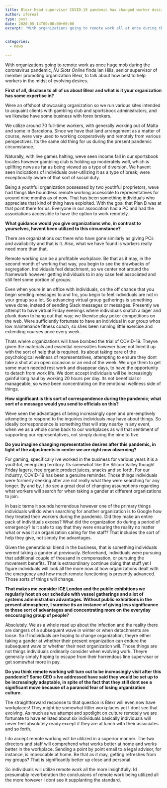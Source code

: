 ```yaml
---
title: Blexr head supervisor COVID-19 pandemic has changed worker desires in gaming
author: xforeal 
type: post
date: 2020-05-14T00:00:00+00:00
excerpt: 'With organizations going to remote work all at once during the coronavirus pandemic, NJ Slots Online finds Ian Hills, head supervisor of subsidiary showcasing organization Blexr, to talk about how best to help representatives in the midst of evolving expectations '


categories:
  - news

---
```

With organizations going to remote work as once huge mob during the coronavirus pandemic, _NJ Slots Online_ finds Ian Hills, senior supervisor of member promoting organization Blexr, to talk about how best to help workers in the midst of evolving desires. 

**First of all, disclose to all of us about Blexr and what is it your organization has some expertise in?** 

Were an offshoot showcasing organization so we run various sites intended to acquaint clients with gambling club and sportsbook administrators, and we likewise have some business with forex brokers. 

We utilize around 70 full-time workers, with generally working out of Malta and some in Barcelona. Since we have that land arrangement as a matter of course, were very used to working cooperatively and remotely from various perspectives. Its the same old thing for us during the present pandemic circumstance. 

Naturally, with live games halting, weve seen income fall in our sportsbook locales however gambling club is holding up moderately well, which is uplifting news as far as being viewed as a type of diversion. We havent seen indications of individuals over-utilizing it as a type of break; were exceptionally aware of that sort of social duty. 

Being a youthful organization possessed by two youthful proprietors, weve had things like boundless remote working accessible to representatives for around nine months as of now. That has been something individuals who appreciate that kind of thing have exploited. With the goal that Plan B was at that point there for us. Everyone in our association had a PC and had the associations accessible to have the option to work remotely. 

**What guidance would you give organizations who, in contrast to yourselves, havent been utilized to this circumstance?** 

There are organizations out there who have gone similarly as giving PCs and availability and that is it. Also, what we have found is workers really need more than that. 

Remote working can be a profitable workplace. Be that as it may, in the second month of working that way, you begin to see the drawbacks of segregation. Individuals feel detachment, so we center not around the framework however getting individuals to in any case feel associated and still feel some portion of groups. 

Even when youre in an office with individuals, on the off chance that you begin sending messages to and fro, you begin to feel individuals are not in your group so a lot. So advancing virtual group gatherings is something weve done, instead of sending Slack messages or messages. Presently we attempt to have virtual Friday evenings where individuals snatch a lager and plunk down to hang out that way; we likewise play poker competitions on the web. Were sufficiently fortunate to have an individual in our group whos low maintenance fitness coach, so shes been running little exercise and extending courses once every week. 

Thats where organizations will have bombed the trial of COVID-19. Theyve given the materials and essential necessities however have not lined it up with the sort of help that is required. Its about taking care of the psychological wellness of representatives, attempting to ensure they dont take a shot at an open occasion or an end of the week. We urge them to get some much needed rest work and disappear days, to have the opportunity to detach from work life. We dont accept individuals will be increasingly gainful long haul by working 20 hours per day. Its not beneficial or manageable, so weve been concentrating on the emotional wellness side of things. 

**How significant is this sort of correspondence during the pandemic; what sort of a message would you send to officials on this?** 

Weve seen the advantages of being increasingly open and pre-emptively attempting to respond to the inquiries individuals may have about things. So ideally correspondence is something that will stay nearby in any event, when we as a whole come back to our workplaces as will that sentiment of supporting our representatives, not simply during the nine to five. 

**Do you imagine changing representative desires after this pandemic, in light of the adjustments in center we are right now observing?** 

For gaming, specifically Ive worked in the business for various years it is a youthful, energizing territory. Its somewhat like the Silicon Valley thought Friday lagers, free organic product juices, snacks and so forth. For our industry, COVID-19 has been a genuine reminder. Those things individuals were formerly seeking after are not really what they were searching for any longer. By and by, I do see a great deal of changing assumptions regarding what workers will search for when taking a gander at different organizations to join. 

In basic terms it sounds horrendous however one of the primary things individuals will do when searching for another organization is to Google how they treated their workers during the pandemic. Did they make an entire pack of individuals excess? What did the organization do during a period of emergency? Is it safe to say that they were ensuring the reality no matter what or was it an organization caring for the staff? That includes the sort of help they give, not simply the advantages. 

Given the generational blend in the business, that is something individuals werent taking a gander at previously. Beforehand, individuals were pursuing that additional couple of thousand in compensation, or pursuing the movement benefits. That is extraordinary continue doing that stuff yet I figure individuals will look all the more now at how organizations dealt with the emergency and how much remote functioning is presently advanced. Those sorts of things will change. 

**That makes me consider ICE London and the public exhibitions we regularly host on our schedule with vessel gatherings and a lot of systems administration advantages. Without public exhibitions in the present atmosphere, I surmise its an instance of giving less significance to those sort of advantages and concentrating more on the everyday encouraging group of people?** 

Absolutely. We as a whole read up about the infection and the reality there are dangers of a subsequent wave in winter or when detachments are loose. So if individuals are hoping to change organization, theyre either taking a gander at whether their present organization can endure the subsequent wave or whether their next organization will. Those things are not things individuals ordinarily consider when evolving work. Theyre generally simply hoping to escape from their horrendous line supervisor or get somewhat more in pay. 

**Do you think remote working will turn out to be increasingly visit after this pandemic? Some CEO** **s Ive addressed have said they would be set up to be increasingly adaptable, in spite of the fact that they still dont see a significant move because of a paranoid fear of losing organization culture.** 

The straightforward response to that question is Blexr will even now have workplaces! They might be somewhat littler workplaces yet I dont see that evolving. As much as we attempt and spotlight on culture remotely we are fortunate to have enlisted about six individuals basically individuals will never feel absolutely ready except if they are at lunch with their associates and so forth. 

I do accept remote working will be utilized in a superior manner. The two directors and staff will comprehend what works better at home and works better in the workplace. Sending a point by point email to a legal advisor, for instance, is impeccable at home. Be that as it may, getting refreshes from my groups? That is significantly better up close and personal. 

So individuals will utilize remote work all the more insightfully. Id presumably reverberation the conclusions of remote work being utilized all the more however I dont see it supplanting the standard.